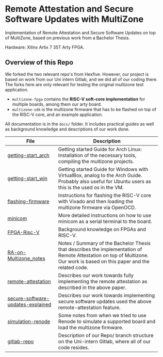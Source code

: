 # Remote Attestation and Secure Software Updates with MultiZone

Implementation of Remote Attestation and Secure Software Updates on top of MultiZone, based on previous work from a Bachelor Thesis.

Hardware: Xilinx Artix 7 35T Arty FPGA.

## Overview of this Repo

We forked the two relevant repo's from Hexfive. However, our project is based on work from our Uni intern Gitlab, and we did all of our coding there. The forks here are only relevant for testing the original multizone test application.

- `multizone-fpga` contains the **RISC-V soft-core implementation** for multiple boards, among them our arty board.
- `multizone-sdk` is the multizone firmware that has to be flashed on top of the RISC-V core, and an example application.

All documentation is in the `docs/` folder. It includes practical guides as well as background knowledge and descriptions of our work done.

File | Description
-|-
[getting-start_arch](./docs/getting-started_arch.md) | Getting started Guide for Arch Linux: Installation of the necessary tools, compiling the multizone projects.
[getting-start_win](./docs/getting-started_win.md) | Getting started Guide for Windows with VirtualBox, analog to the Arch Guide. Probably also useful for Ubuntu users as this is the used os in the VM.
[flashing-firmware](./docs/flashing-firmware.md) | Instructions for flashing the RISC-V core with Vivado and then loading the multizone firmware via OpenOCD.
[minicom](./docs/minicom.md) | More detailed instructions on how to use minicom as a serial terminal to the board.
[FPGA-Risc-V](./docs/FPGA-Risc-V.md) | Background knowledge on FPGAs and RISC-V.
[RA-on-Multizone_notes](./docs/RA-on-Multizone_notes.md) | Notes / Summary of the Bachelor Thesis that describes the implementation of Remote Attestation on top of Multizone. Our work is based on this paper and the related code.
[remote-attestation](./docs/remote-attestation.md) | Describes our work towards fully implementing the remote attestation as described in the above paper.
[secure-software-updates-explained](./docs/secure-software-updates-explained.md) | Describes our work towards implementing secure software updates used the above remote-attestation feature.
[simulation-renode](./docs/simulation-renode.md) | Some notes from when we tried to use Renode to simulate a supported board and load the multizone firmware.
[gitlab-repo](./docs/gitlab-repo.md) | Description of our Repo/ branch structure on the Uni-intern Gitlab, where all of our code resides.

